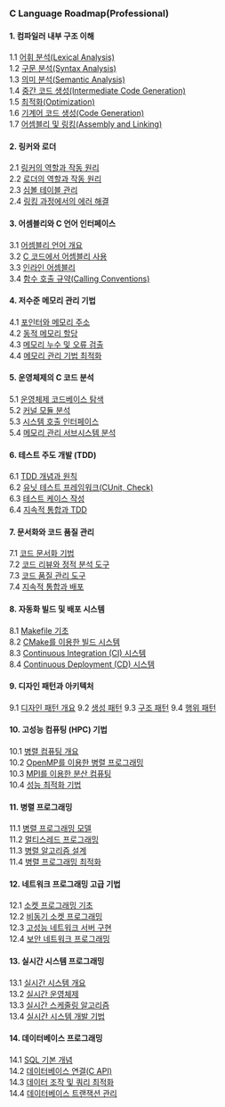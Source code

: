 ### C Language Roadmap(Professional)

#### 1. 컴파일러 내부 구조 이해
1.1 [어휘 분석(Lexical Analysis)](./01.md)  
1.2 [구문 분석(Syntax Analysis)](./02.md)  
1.3 [의미 분석(Semantic Analysis)](./03.md)  
1.4 [중간 코드 생성(Intermediate Code Generation)](./04.md)  
1.5 [최적화(Optimization)](./05.md)  
1.6 [기계어 코드 생성(Code Generation)](./06.md)  
1.7 [어셈블리 및 링킹(Assembly and Linking)](./07.md)  

#### 2. 링커와 로더  
2.1 [링커의 역할과 작동 원리](./08.md)  
2.2 [로더의 역할과 작동 원리](./09.md)  
2.3 [심볼 테이블 관리](./10.md)  
2.4 [링킹 과정에서의 에러 해결](./11.md)  

#### 3. 어셈블리와 C 언어 인터페이스  
3.1 [어셈블리 언어 개요](./12.md)  
3.2 [C 코드에서 어셈블리 사용](./13.md)  
3.3 [인라인 어셈블리](./14.md)  
3.4 [함수 호출 규약(Calling Conventions)](./15.md)  

#### 4. 저수준 메모리 관리 기법  
4.1 [포인터와 메모리 주소](./16.md)  
4.2 [동적 메모리 할당](./17.md)  
4.3 [메모리 누수 및 오류 검출](./18.md)  
4.4 [메모리 관리 기법 최적화](./19.md)  

#### 5. 운영체제의 C 코드 분석  
5.1 [운영체제 코드베이스 탐색](./20.md)   
5.2 [커널 모듈 분석](./21.md)  
5.3 [시스템 호출 인터페이스](./22.md)  
5.4 [메모리 관리 서브시스템 분석](./23.md)  

#### 6. 테스트 주도 개발 (TDD)  
6.1 [TDD 개념과 원칙](./24.md)   
6.2 [유닛 테스트 프레임워크(CUnit, Check)](./25.md)  
6.3 [테스트 케이스 작성](./26.md)  
6.4 [지속적 통합과 TDD](./27.md)  

#### 7. 문서화와 코드 품질 관리
7.1 [코드 문서화 기법](./28.md)  
7.2 [코드 리뷰와 정적 분석 도구](./29.md)  
7.3 [코드 품질 관리 도구](./30.md)  
7.4 [지속적 통합과 배포](./31.md)  

#### 8. 자동화 빌드 및 배포 시스템
8.1 [Makefile 기초](./32.md)  
8.2 [CMake를 이용한 빌드 시스템](./33.md)  
8.3 [Continuous Integration (CI) 시스템](./34.md)  
8.4 [Continuous Deployment (CD) 시스템](./35.md)  

#### 9. 디자인 패턴과 아키텍처
9.1 [디자인 패턴 개요](./36.md)
9.2 [생성 패턴](./37.md)
9.3 [구조 패턴](./38.md)
9.4 [행위 패턴](./39.md)

#### 10. 고성능 컴퓨팅 (HPC) 기법
10.1 [병렬 컴퓨팅 개요](./40.md)  
10.2 [OpenMP를 이용한 병렬 프로그래밍](./41.md)  
10.3 [MPI를 이용한 분산 컴퓨팅](./42.md)  
10.4 [성능 최적화 기법](./43.md)

#### 11. 병렬 프로그래밍
11.1 [병렬 프로그래밍 모델](./44.md)  
11.2 [멀티스레드 프로그래밍](./45.md)  
11.3 [병렬 알고리즘 설계](./46.md)  
11.4 [병렬 프로그래밍 최적화](./47.md)  

#### 12. 네트워크 프로그래밍 고급 기법
12.1 [소켓 프로그래밍 기초](./48.md)  
12.2 [비동기 소켓 프로그래밍](./49.md)  
12.3 [고성능 네트워크 서버 구현](./50.md)  
12.4 [보안 네트워크 프로그래밍](./51.md)  

#### 13. 실시간 시스템 프로그래밍
13.1 [실시간 시스템 개요](./52.md)  
13.2 [실시간 운영체제](./53.md)  
13.3 [실시간 스케줄링 알고리즘](./54.md)  
13.4 [실시간 시스템 개발 기법](./55.md)  

#### 14. 데이터베이스 프로그래밍
14.1 [SQL 기본 개념](./56.md)  
14.2 [데이터베이스 연결(C API)](./57.md)  
14.3 [데이터 조작 및 쿼리 최적화](./58.md)  
14.4 [데이터베이스 트랜잭션 관리](./59.md)  









